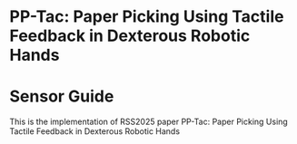 # PP-Tac: Paper Picking Using Tactile Feedback in Dexterous Robotic Hands
# Sensor Guide
This is the implementation of RSS2025 paper PP-Tac: Paper Picking Using Tactile Feedback in Dexterous Robotic Hands
